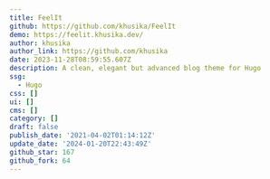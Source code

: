 ```yaml
---
title: FeelIt
github: https://github.com/khusika/FeelIt
demo: https://feelit.khusika.dev/
author: khusika
author_link: https://github.com/khusika
date: 2023-11-28T08:59:55.607Z
description: A clean, elegant but advanced blog theme for Hugo
ssg:
  - Hugo
css: []
ui: []
cms: []
category: []
draft: false
publish_date: '2021-04-02T01:14:12Z'
update_date: '2024-01-20T22:43:49Z'
github_star: 167
github_fork: 64
---
```

